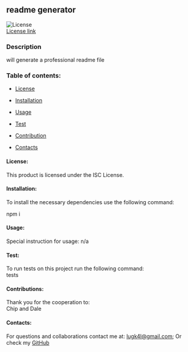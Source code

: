## readme generator

![License](https://img.shields.io/badge/License-ISC%20License-blue.svg)<br>
[License link](https://choosealicense.com/licenses/?q=ISC%20License/)<br>

### Description

will generate a professional readme file

### Table of contents:

- [License](#license)

- [Installation](#install)

- [Usage](#usage)

- [Test](#tests)

- [Contribution](#contributions)

- [Contacts](#contacts)

#### License:

This product is licensed under the ISC License.

#### Installation:

To install the necessary dependencies use the following command:

npm i

#### Usage:

Special instruction for usage:
n/a

#### Test:

To run tests on this project run the following command: <br>
tests

#### Contributions:

Thank you for the cooperation to:<br>
Chip and Dale

#### Contacts:

For questions and collaborations contact me at: [lugk4l@gmail.com](mailto:lugk4l@gmail.com);
Or check my [GitHub](https://github.com/Gio86krt)
